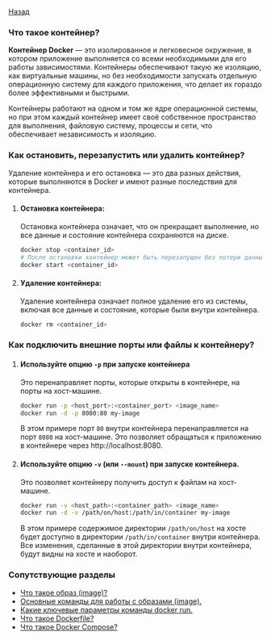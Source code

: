 [Назад](./questions.md)

### Что такое контейнер?

**Контейнер Docker** — это изолированное и легковесное окружение, в котором приложение выполняется со всеми 
необходимыми для его работы зависимостями. Контейнеры обеспечивают такую же изоляцию, как виртуальные машины, 
но без необходимости запускать отдельную операционную систему для каждого приложения, что делает их гораздо 
более эффективными и быстрыми.

Контейнеры работают на одном и том же ядре операционной системы, но при этом каждый контейнер имеет своё 
собственное пространство для выполнения, файловую систему, процессы и сети, что обеспечивает независимость 
и изоляцию.

### Как остановить, перезапустить или удалить контейнер?

Удаление контейнера и его остановка — это два разных действия, которые выполняются в Docker и имеют разные
последствия для контейнера.

1. #### Остановка контейнера:

    Остановка контейнера означает, что он прекращает выполнение, но все данные и состояние контейнера сохраняются на диске.
    
    ```bash 
    docker stop <container_id>
    # После остановки контейнер может быть перезапущен без потери данных.
    docker start <container_id>
    ```

2. #### Удаление контейнера:

    Удаление контейнера означает полное удаление его из системы, включая все данные и состояние, которые были внутри контейнера.
    
    ```bash
    docker rm <container_id>
    ```

### Как подключить внешние порты или файлы к контейнеру?

1. #### Используйте опцию `-p` при запуске контейнера

    Это перенаправляет порты, которые открыты в контейнере, на порты на хост-машине.
    
    ```bash
    docker run -p <host_port>:<container_port> <image_name>
    docker run -d -p 8080:80 my-image
    ```
    
    В этом примере порт `80` внутри контейнера перенаправляется на порт `8080` на хост-машине.
    Это позволяет обращаться к приложению в контейнере через http://localhost:8080.

2. #### Используйте опцию `-v` (или `--mount`) при запуске контейнера.

    Это позволяет контейнеру получить доступ к файлам на хост-машине.
    
    ```bash
    docker run -v <host_path>:<container_path> <image_name>
    docker run -d -v /path/on/host:/path/in/container my-image
    ```
    
    В этом примере содержимое директории `/path/on/host` на хосте будет доступно в директории `/path/in/container`
    внутри контейнера. Все изменения, сделанные в этой директории внутри контейнера, будут видны на хосте и наоборот.

### Сопутствующие разделы

- [Что такое образ (image)?](./02.1.image.md)
- [Основные команды для работы с образами (image).](./02.2.image-commands.md)
- [Какие ключевые параметры команды docker run.](./03.2.container-commands.md)
- [Что такое Dockerfile?](./04.1.dockerfile.md)
- [Что такое Docker Compose?](./04.2.docker-compose.md)
